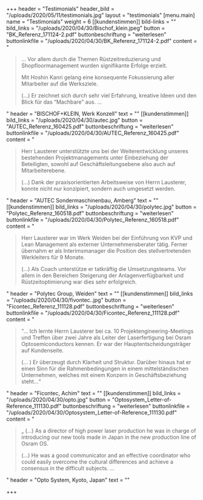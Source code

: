 +++
header = "Testimonials"
header_bild = "/uploads/2020/05/11/testimonials.jpg"
layout = "testimonials"
[menu.main]
name = "Testimonials"
weight = 6
[[kundenstimmen]]
bild-links = ""
bild_links = "/uploads/2020/04/30/Bischof_klein.jpeg"
button = "BK_Referenz_171124-2.pdf"
buttonbeschriftung = "weiterlesen"
buttonlinkfile = "/uploads/2020/04/30/BK_Referenz_171124-2.pdf"
content = "<blockquote><p>… Vor allem durch die Themen Rüstzeitreduzierung und Shopfloormanagement wurden signifikante Erfolge erzielt. </p><p></p><p>Mit Hoshin Kanri gelang eine konsequente Fokussierung aller Mitarbeiter auf die Werksziele. </p><p></p><p>(…) Er zeichnet sich durch sehr viel Erfahrung, kreative Ideen und den Blick für das “Machbare” aus. …</p></blockquote>"
header = "BISCHOF+KLEIN, Werk Konzell"
text = ""
[[kundenstimmen]]
bild_links = "/uploads/2020/04/30/autec.jpg"
button = "AUTEC_Referenz_160425.pdf"
buttonbeschriftung = "weiterlesen"
buttonlinkfile = "/uploads/2020/04/30/AUTEC_Referenz_160425.pdf"
content = "<blockquote><p>Herr Lausterer unterstützte uns bei der Weiterentwicklung unseres bestehenden Projektmanagements unter Einbeziehung der Beteiligten, sowohl auf Geschäftsleitungsebene also auch auf Mitarbeiterebene. </p><p></p><p>(…) Dank der praxisorientierten Arbeitsweise von Herrn Lausterer, konnte nicht nur konzipiert, sondern auch umgesetzt werden.</p></blockquote>"
header = "AUTEC Sondermaschinenbau, Amberg"
text = ""
[[kundenstimmen]]
bild_links = "/uploads/2020/04/30/polytec.jpg"
button = "Polytec_Referenz_160518.pdf"
buttonbeschriftung = "weiterlesen"
buttonlinkfile = "/uploads/2020/04/30/Polytec_Referenz_160518.pdf"
content = "<blockquote><p>Herr Lausterer war im Werk Weiden bei der Einführung von KVP und Lean Management als externer Unternehmensberater tätig. Ferner übernahm er als Interimsmanager die Position des stellvertretenden Werkleiters für 9 Monate. </p><p></p><p>(…) Als Coach unterstütze er tatkräftig die Umsetzungsteams. Vor allem in den Bereichen Steigerung der Anlagenverfügbarkeit und Rüstzeitoptimierung war dies sehr erfolgreich.</p></blockquote>"
header = "Polytec Group, Weiden"
text = ""
[[kundenstimmen]]
bild_links = "/uploads/2020/04/30/fivontec..jpg"
button = "Ficontec_Referenz_111128.pdf"
buttonbeschriftung = "weiterlesen"
buttonlinkfile = "/uploads/2020/04/30/Ficontec_Referenz_111128.pdf"
content = "<blockquote><p>\"… Ich lernte Herrn Lausterer bei ca. 10 Projektengineering-Meetings und Treffen über zwei Jahre als Leiter der Laserfertigung bei Osram Optosemiconductors kennen. Er war der Hauptentscheidungsträger auf Kundenseite. </p><p></p><p>(… ) Er überzeugt durch Klarheit und Struktur. Darüber hinaus hat er einen Sinn für die Rahmenbedingungen in einem mittelständischen Unternehmen, welches mit einem Konzern in Geschäftsbeziehung steht…“</p></blockquote>"
header = "Ficontec, Achim"
text = ""
[[kundenstimmen]]
bild_links = "/uploads/2020/04/30/opto.jpg"
button = "Optosystem_Letter-of-Reference_111130.pdf"
buttonbeschriftung = "weiterlesen"
buttonlinkfile = "/uploads/2020/04/30/Optosystem_Letter-of-Reference_111130.pdf"
content = "<blockquote><p>„ (…) As a director of high power laser production he was in charge of introducing our new tools made in Japan in the new production line of Osram OS. </p><p></p><p>(…) He was a good communicator and an effective coordinator who could easily overcome the cultural differences and achieve a consensus in the difficult subjects. …</p></blockquote>"
header = "Opto System, Kyoto, Japan"
text = ""

+++
